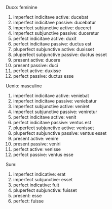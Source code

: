 Duco: feminine

1. imperfect indicitave active: ducebat
2. imperfect indicitave passive: ducebatur
3. imperfect subjunctive active: duceret
4. imperfect subjunctive passive: duceretur
5. perfect indicitave active: duxit
6. perfect indicitave passive: ductus est
7. pluperfect subjunctive active: duxisset
8. pluperfect subjunctive passive: ductus esset
9. present active: ducere
10. present passive: duci
11. perfect active: duxisse
12. perfect passive: ductus esse

Uenio: masculine

1. imperfect indicitave active: veniebat
2. imperfect indicitave passive: veniebatur
3. imperfect subjunctive active: veniret
4. imperfect subjunctive passive: veniretur
5. perfect indicitave active: venit
6. perfect indicitave passive: ventus est
7. pluperfect subjunctive active: venisset
8. pluperfect subjunctive passive: ventus esset
9. present active: venire
10. present passive: veniri
11. perfect active: venisse
12. perfect passive: ventus esse

Sum:
1. imperfect indicative: erat
2. imperfect subjunctive: esset
3. perfect indicative: fuit
4. pluperfect subjunctive: fuisset
5. present: esse
6. perfect: fuisse
